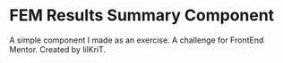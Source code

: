 # FEM Results Summary Component

A simple component I made as an exercise.
A challenge for FrontEnd Mentor.
Created by lilKriT.
